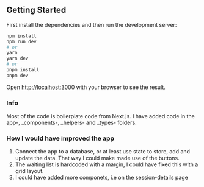 
## Getting Started

First install the dependencies and then run the development server:

```bash
npm install 
npm run dev
# or
yarn
yarn dev
# or
pnpm install
pnpm dev
```


Open [http://localhost:3000](http://localhost:3000) with your browser to see the result.

### Info
Most of the code is boilerplate code from Next.js. I have added code in the app-, _components-, _helpers- and _types- folders.

### How I would have improved the app
1. Connect the app to a database, or at least use state to store, add and update the data. That way I could make made use of the buttons.
2. The waiting list is hardcoded with a margin, I could have fixed this with a grid layout.
3. I could have added more componets, i.e on the session-details page
## 
